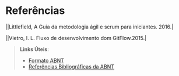 # Referências

||Littlefield, A Guia da metodologia ágil e scrum para iniciantes. 2016.|

||Vietro, I. L. Fluxo de desenvolvimento dom GitFlow.2015.|


> **Links Úteis**:
> - [Formato ABNT](https://www.normastecnicas.com/abnt/trabalhos-academicos/referencias/)
> - [Referências Bibliográficas da ABNT](https://comunidade.rockcontent.com/referencia-bibliografica-abnt/)
